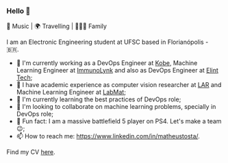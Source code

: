 ### Hello 👋

:musical_note: Music | :earth_africa: Travelling | :family_man_woman_boy: Family

I am an Electronic Engineering student at UFSC based in Florianópolis - :brazil:.

- 🔭 I'm currently working as a DevOps Engineer at [Kobe](https://kobe.io/), Machine Learning Engineer at [ImmunoLynk](http://immunolynk.com/) and also as DevOps Engineer at [Elint Tech](https://www.elint.com.br/);
- :school: I have academic experience as computer vision researcher at [LAR](https://robotica.ufsc.br/en/) and Machine Learning Engineer at [LabMat](https://labmat.ufsc.br/);
- 🌱 I'm currently learning the best practices of DevOps role;
- 👯 I'm looking to collaborate on machine learning problems, specially in DevOps role;
- :zany_face: Fun fact: I am a massive battlefield 5 player on PS4. Let's make a team :wink:;
- 📫 How to reach me: https://www.linkedin.com/in/matheustosta/.

Find my CV [here](https://drive.google.com/file/d/1UvwWk8uelKhY_T3sQpmtVKwAHe4WZagj/view?usp=sharing).
